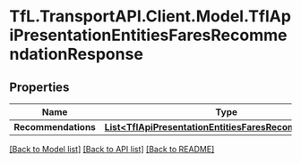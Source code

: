 # TfL.TransportAPI.Client.Model.TflApiPresentationEntitiesFaresRecommendationResponse
## Properties

Name | Type | Description | Notes
------------ | ------------- | ------------- | -------------
**Recommendations** | [**List&lt;TflApiPresentationEntitiesFaresRecommendation&gt;**](TflApiPresentationEntitiesFaresRecommendation.md) |  | [optional] 

[[Back to Model list]](../../TfL.TransportAPI.Client/docs/README.md#documentation-for-models) [[Back to API list]](../../TfL.TransportAPI.Client/docs/README.md#documentation-for-api-endpoints) [[Back to README]](../../TfL.TransportAPI.Client/docs/README.md)

